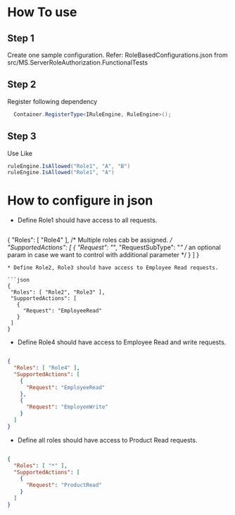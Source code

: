 # How To use

## Step 1
Create one sample configuration.
Refer: RoleBasedConfigurations.json from src/MS.ServerRoleAuthorization.FunctionalTests

## Step 2
Register following dependency

  ```cs
	Container.RegisterType<IRuleEngine, RuleEngine>();

  ```

## Step 3
Use Like 

  ```cs
ruleEngine.IsAllowed("Role1", "A", "B")
ruleEngine.IsAllowed("Role1", "A")
  ```

# How to configure in json

* Define Role1 should have access to all requests. 

  ```json
{
    "Roles": [ "Role4" ], /* Multiple roles cab be assigned. */
    "SupportedActions": [
      {
        "Request": "*",
        "RequestSubType": "*" /* an optional param in case we want to control with additional parameter */
      }
    ]
 }
   ```
 * Define Role2, Role3 should have access to Employee Read requests. 

  ```json
{
    "Roles": [ "Role2", "Role3" ],
    "SupportedActions": [
      {
        "Request": "EmployeeRead"
      }
    ]
 }
   ```
 * Define Role4 should have access to Employee Read and write requests. 

  ```json
  
{
    "Roles": [ "Role4" ],
    "SupportedActions": [
      {
        "Request": "EmployeeRead"
      },
      {
        "Request": "EmployeeWrite"
      }
    ]
 }
   ```
 * Define all roles should have access to Product Read requests. 
 
  ```json

{
    "Roles": [ "*" ], 
    "SupportedActions": [
      {
        "Request": "ProductRead"
      }
    ]
 }
   ```